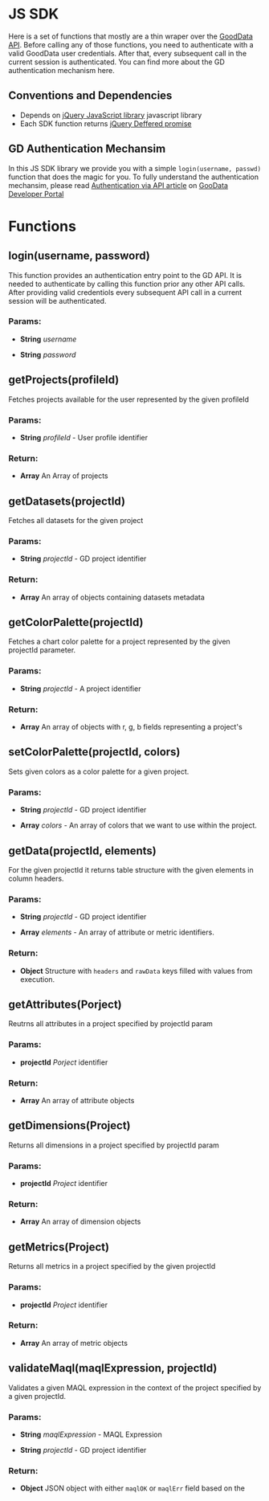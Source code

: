 

<!-- Start src/sdk.js -->

# JS SDK
Here is a set of functions that mostly are a thin wraper over the [GoodData API](https://developer.gooddata.com/api).
Before calling any of those functions, you need to authenticate with a valid GoodData
user credentials. After that, every subsequent call in the current session is authenticated.
You can find more about the GD authentication mechanism here.

## Conventions and Dependencies
* Depends on [jQuery JavaScript library](http://jquery.com/) javascript library
* Each SDK function returns [jQuery Deffered promise](http://api.jquery.com/deferred.promise/)

## GD Authentication Mechansim
In this JS SDK library we provide you with a simple `login(username, passwd)` function
that does the magic for you.
To fully understand the authentication mechansim, please read
[Authentication via API article](http://developer.gooddata.com/article/authentication-via-api)
on [GooData Developer Portal](http://developer.gooddata.com/)

# Functions

## login(username, password)

This function provides an authentication entry point to the GD API. It is needed to authenticate
by calling this function prior any other API calls. After providing valid credentiols
every subsequent API call in a current session will be authenticated.

### Params: 

* **String** *username* 

* **String** *password* 

## getProjects(profileId)

Fetches projects available for the user represented by the given profileId

### Params: 

* **String** *profileId* - User profile identifier

### Return:

* **Array** An Array of projects

## getDatasets(projectId)

Fetches all datasets for the given project

### Params: 

* **String** *projectId* - GD project identifier

### Return:

* **Array** An array of objects containing datasets metadata

## getColorPalette(projectId)

Fetches a chart color palette for a project represented by the given
projectId parameter.

### Params: 

* **String** *projectId* - A project identifier

### Return:

* **Array** An array of objects with r, g, b fields representing a project&#39;s

## setColorPalette(projectId, colors)

Sets given colors as a color palette for a given project.

### Params: 

* **String** *projectId* - GD project identifier

* **Array** *colors* - An array of colors that we want to use within the project.

## getData(projectId, elements)

For the given projectId it returns table structure with the given
elements in column headers.

### Params: 

* **String** *projectId* - GD project identifier

* **Array** *elements* - An array of attribute or metric identifiers.

### Return:

* **Object** Structure with `headers` and `rawData` keys filled with values from execution.

## getAttributes(Porject)

Reutrns all attributes in a project specified by projectId param

### Params: 

* **projectId** *Porject* identifier

### Return:

* **Array** An array of attribute objects

## getDimensions(Project)

Returns all dimensions in a project specified by projectId param

### Params: 

* **projectId** *Project* identifier

### Return:

* **Array** An array of dimension objects

## getMetrics(Project)

Returns all metrics in a project specified by the given projectId

### Params: 

* **projectId** *Project* identifier

### Return:

* **Array** An array of metric objects

## validateMaql(maqlExpression, projectId)

Validates a given MAQL expression in the context of the project specified
by a given projectId.

### Params: 

* **String** *maqlExpression* - MAQL Expression

* **String** *projectId* - GD project identifier

### Return:

* **Object** JSON object with either `maqlOK` or `maqlErr` field based on the

<!-- End src/sdk.js -->

